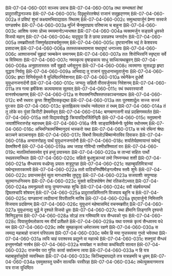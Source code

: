 BR-07-04-060-001  सञ्जय उवाच
BR-07-04-060-001a तथा सम्भाषतां तेषां प्रादुरासीद्धनञ्जयः
BR-07-04-060-001c दिदृक्षुर्भरतश्रेष्ठं राजानं ससुहृद्गणम्
BR-07-04-060-002a तं प्रविष्टं शुभां कक्ष्यामभिवाद्याग्रतः स्थितम्
BR-07-04-060-002c समुत्थायार्जुनं प्रेम्णा सस्वजे पाण्डवर्षभः
BR-07-04-060-003a मूर्ध्नि चैनमुपाघ्राय परिष्वज्य च बाहुना
BR-07-04-060-003c आशिषः परमाः प्रोच्य स्मयमानोऽभ्यभाषत
BR-07-04-060-004a व्यक्तमर्जुन सङ्ग्रामे ध्रुवस्ते विजयो महान्
BR-07-04-060-004c यादृग्रूपा हि ते छाया प्रसन्नश्च जनार्दनः
BR-07-04-060-005a तमब्रवीत्ततो जिष्णुर्महदाश्चर्यमुत्तमम्
BR-07-04-060-005c दृष्टवानस्मि भद्रं ते केशवस्य प्रसादजम्
BR-07-04-060-006a ततस्तत्कथयामास यथादृष्टं धनञ्जयः
BR-07-04-060-006c आश्वासनार्थं सुहृदां त्र्यम्बकेन समागमम्
BR-07-04-060-007a ततः शिरोभिरवनिं स्पृष्ट्वा सर्वे च विस्मिताः
BR-07-04-060-007c नमस्कृत्य वृषाङ्काय साधु साध्वित्यथाब्रुवन्
BR-07-04-060-008a अनुज्ञातास्ततः सर्वे सुहृदो धर्मसूनुना
BR-07-04-060-008c त्वरमाणाः सुसन्नद्धा हृष्टा युद्धाय निर्ययुः
BR-07-04-060-009a अभिवाद्य तु राजानं युयुधानाच्युतार्जुनाः
BR-07-04-060-009c हृष्टा विनिर्ययुस्ते वै युधिष्ठिरनिवेशनात्
BR-07-04-060-010a रथेनैकेन दुर्धर्षौ युयुधानजनार्दनौ
BR-07-04-060-010c जग्मतुः सहितौ वीरावर्जुनस्य निवेशनम्
BR-07-04-060-011a तत्र गत्वा हृषीकेशः कल्पयामास सूतवत्
BR-07-04-060-011c रथं रथवरस्याजौ वानरर्षभलक्षणम्
BR-07-04-060-012a स मेघसमनिर्घोषस्तप्तकाञ्चनसप्रभः
BR-07-04-060-012c बभौ रथवरः कॢप्तः शिशुर्दिवसकृद्यथा
BR-07-04-060-013a ततः पुरुषशार्दूलः सज्जः सज्जं पुरःसरः
BR-07-04-060-013c कृताह्निकाय पार्थाय न्यवेदयत तं रथम्
BR-07-04-060-014a तं तु लोके वरः पुंसां किरीटी हेमवर्मभृत्
BR-07-04-060-014c बाणबाणासनी वाहं प्रदक्षिणमवर्तत
BR-07-04-060-015a ततो विद्यावयोवृद्धैः क्रियावद्भिर्जितेन्द्रियैः
BR-07-04-060-015c स्तूयमानो जयाशीभिरारुरोह महारथम्
BR-07-04-060-016a जैत्रैः साङ्ग्रामिकैर्मन्त्रैः पूर्वमेव रथोत्तमम्
BR-07-04-060-016c अभिमन्त्रितमर्चिष्मानुदयं भास्करो यथा
BR-07-04-060-017a स रथे रथिनां श्रेष्ठः काञ्चने काञ्चनावृतः
BR-07-04-060-017c विबभौ विमलोऽर्चिष्मान्मेराविव दिवाकरः
BR-07-04-060-018a अन्वारुरोहतुः पार्थं युयुधानजनार्दनौ
BR-07-04-060-018c शर्यातेर्यज्ञमायान्तं यथेन्द्रं देवमश्विनौ
BR-07-04-060-019a अथ जग्राह गोविन्दो रश्मीन्रश्मिवतां वरः
BR-07-04-060-019c मातलिर्वासवस्येव वृत्रं हन्तुं प्रयास्यतः
BR-07-04-060-020a स ताभ्यां सहितः पार्थो रथप्रवरमास्थितः
BR-07-04-060-020c सहितो बुधशुक्राभ्यां तमो निघ्नन्यथा शशी
BR-07-04-060-021a सैन्धवस्य वधप्रेप्सुः प्रयातः शत्रुपूगहा
BR-07-04-060-021c सहाम्बुपतिमित्राभ्यां यथेन्द्रस्तारकामये
BR-07-04-060-022a ततो वादित्रनिर्घोषैर्मङ्गल्यैश्च स्तवैः शुभैः
BR-07-04-060-022c प्रयान्तमर्जुनं सूता मागधाश्चैव तुष्टुवुः
BR-07-04-060-023a सजयाशीः सपुण्याहः सूतमागधनिस्वनः
BR-07-04-060-023c युक्तो वादित्रघोषेण तेषां रतिकरोऽभवत्
BR-07-04-060-024a तमनुप्रयतो वायुः पुण्यगन्धवहः शुचिः
BR-07-04-060-024c ववौ संहर्षयन्पार्थं द्विषतश्चापि शोषयन्
BR-07-04-060-025a प्रादुरासन्निमित्तानि विजयाय बहूनि च
BR-07-04-060-025c पाण्डवानां त्वदीयानां विपरीतानि मारिष
BR-07-04-060-026a दृष्ट्वार्जुनो निमित्तानि विजयाय प्रदक्षिणम्
BR-07-04-060-026c युयुधानं महेष्वासमिदं वचनमब्रवीत्
BR-07-04-060-027a युयुधानाद्य युद्धे मे दृश्यते विजयो ध्रुवः
BR-07-04-060-027c यथा हीमानि लिङ्गानि दृश्यन्ते शिनिपुङ्गव
BR-07-04-060-028a सोऽहं तत्र गमिष्यामि यत्र सैन्धवको नृपः
BR-07-04-060-028c यियासुर्यमलोकाय मम वीर्यं प्रतीक्षते
BR-07-04-060-029a यथा परमकं कृत्यं सैन्धवस्य वधे मम
BR-07-04-060-029c तथैव सुमहत्कृत्यं धर्मराजस्य रक्षणे
BR-07-04-060-030a स त्वमद्य महाबाहो राजानं परिपालय
BR-07-04-060-030c यथैव हि मया गुप्तस्त्वया गुप्तो भवेत्तथा
BR-07-04-060-031a त्वयि चाहं पराश्वस्य प्रद्युम्ने वा महारथे
BR-07-04-060-031c शक्नुयां सैन्धवं हन्तुमनपेक्षो नरर्षभ
BR-07-04-060-032a मय्यपेक्षा न कर्तव्या कथंचिदपि सात्वत
BR-07-04-060-032c राजन्येव परा गुप्तिः कार्या सर्वात्मना त्वया
BR-07-04-060-033a न हि यत्र महाबाहुर्वासुदेवो व्यवस्थितः
BR-07-04-060-033c किञ्चिद्व्यापद्यते तत्र यत्राहमपि च ध्रुवम्
BR-07-04-060-034a एवमुक्तस्तु पार्थेन सात्यकिः परवीरहा
BR-07-04-060-034c तथेत्युक्त्वागमत्तत्र यत्र राजा युधिष्ठिरः

